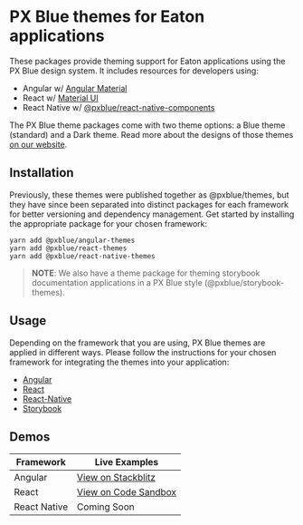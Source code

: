 # PX Blue themes for Eaton applications

These packages provide theming support for Eaton applications using the PX Blue design system. It includes resources for developers using:

-   Angular w/ [Angular Material](https://www.npmjs.com/package/@angular/material)
-   React w/ [Material UI](https://www.npmjs.com/package/@material-ui/core)
-   React Native w/ [@pxblue/react-native-components](https://www.npmjs.com/package/@pxblue/react-native-components)

The PX Blue theme packages come with two theme options: a Blue theme (standard) and a Dark theme. Read more about the designs of those themes [on our website](https://pxblue.github.io/style/themes).

## Installation

Previously, these themes were published together as @pxblue/themes, but they have since been separated into distinct packages for each framework for better versioning and dependency management. Get started by installing the appropriate package for your chosen framework:

```
yarn add @pxblue/angular-themes
yarn add @pxblue/react-themes
yarn add @pxblue/react-native-themes
```

> **NOTE**: We also have a theme package for theming storybook documentation applications in a PX Blue style (@pxblue/storybook-themes).

## Usage

Depending on the framework that you are using, PX Blue themes are applied in different ways. Please follow the instructions for your chosen framework for integrating the themes into your application:

-   [Angular](https://github.com/pxblue/themes/tree/master/angular)
-   [React](https://github.com/pxblue/themes/tree/master/react)
-   [React-Native](https://github.com/pxblue/themes/tree/master/react-native)
-   [Storybook](https://github.com/pxblue/themes/tree/master/storybook)

## Demos

| Framework    | Live Examples                                                                                  |
| ------------ | ---------------------------------------------------------------------------------------------- |
| Angular      | [View on Stackblitz](https://stackblitz.com/github/pxblue/angular-showcase-demo/tree/master)   |
| React        | [View on Code Sandbox](https://codesandbox.io/s/github/pxblue/react-showcase-demo/tree/master) |
| React Native | Coming Soon                                                                                    |
